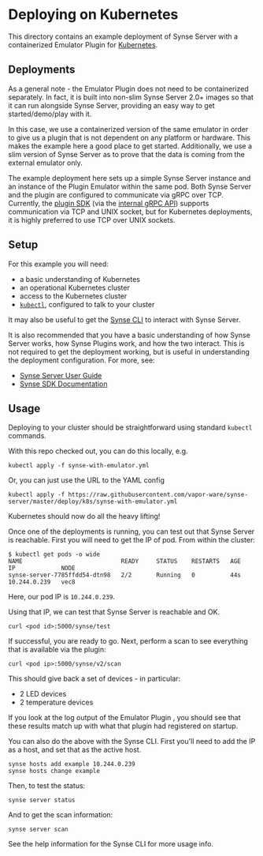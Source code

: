 # Deploying on Kubernetes
This directory contains an example deployment of Synse Server with a containerized
Emulator Plugin for [Kubernetes][kubernetes].

## Deployments
As a general note - the Emulator Plugin does not need to be containerized separately.
In fact, it is built into non-slim Synse Server 2.0+ images so that it can run
alongside Synse Server, providing an easy way to get started/demo/play with it.

In this case, we use a containerized version of the same emulator in order to
give us a plugin that is not dependent on any platform or hardware. This makes 
the example here a good place to get started. Additionally, we use a slim version
of Synse Server as to prove that the data is coming from the external emulator only.

The example deployment here sets up a simple Synse Server instance and an instance
of the Plugin Emulator within the same pod. Both Synse Server and the plugin are
configured to communicate via gRPC over TCP. Currently, the [plugin SDK][synse-sdk]
(via the [internal gRPC API][synse-grpc]) supports communication via TCP and UNIX
socket, but for Kubernetes deployments, it is highly preferred to use TCP over UNIX
sockets.

## Setup
For this example you will need:
- a basic understanding of Kubernetes
- an operational Kubernetes cluster
- access to the Kubernetes cluster
- [`kubectl`][kubectl], configured to talk to your cluster

It may also be useful to get the [Synse CLI][synse-cli] to interact with Synse Server.

It is also recommended that you have a basic understanding of how Synse Server
works, how Synse Plugins work, and how the two interact. This is not required
to get the deployment working, but is useful in understanding the deployment configuration.
For more, see:
- [Synse Server User Guide][synse-user-guide]
- [Synse SDK Documentation][synse-sdk-docs]


## Usage
Deploying to your cluster should be straightforward using standard `kubectl` commands.

With this repo checked out, you can do this locally, e.g.
```
kubectl apply -f synse-with-emulator.yml
```

Or, you can just use the URL to the YAML config
```
kubectl apply -f https://raw.githubusercontent.com/vapor-ware/synse-server/master/deploy/k8s/synse-with-emulator.yml
```

Kubernetes should now do all the heavy lifting!


Once one of the deployments is running, you can test out that Synse Server is reachable.
First you will need to get the IP of pod. From within the cluster:
```console
$ kubectl get pods -o wide
NAME                            READY     STATUS    RESTARTS   AGE       IP             NODE
synse-server-7785ffdd54-dtn98   2/2       Running   0          44s       10.244.0.239   vec8
```

Here, our pod IP is `10.244.0.239`.


Using that IP, we can test that Synse Server is reachable and OK.
```
curl <pod id>:5000/synse/test
```

If successful, you are ready to go. Next, perform a scan to see everything that is available
via the plugin:
```
curl <pod ip>:5000/synse/v2/scan
```

This should give back a set of devices - in particular:
- 2 LED devices
- 2 temperature devices

If you look at the log output of the Emulator Plugin , you should see that these results
match up with what that plugin had registered on startup.

You can also do the above with the Synse CLI. First you'll need to add the IP as a host,
and set that as the active host.
```
synse hosts add example 10.244.0.239
synse hosts change example
```

Then, to test the status:
```
synse server status
```

And to get the scan information:
```
synse server scan
```

See the help information for the Synse CLI for more usage info.

[kubernetes]: https://kubernetes.io/
[kubectl]: https://kubernetes.io/docs/tasks/tools/install-kubectl/
[synse-cli]: https://github.com/vapor-ware/synse-cli
[synse-sdk]: https://github.com/vapor-ware/synse-sdk
[synse-grpc]: https://github.com/vapor-ware/synse-server-grpc
[synse-user-guide]: http://synse-server.readthedocs.io/en/latest/
[synse-sdk-docs]: http://synse-sdk.readthedocs.io/en/latest/
